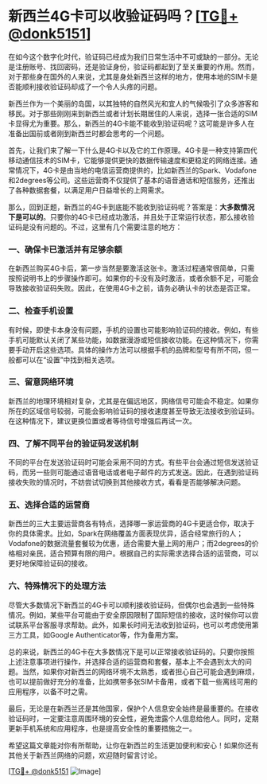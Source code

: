 # 新西兰4G卡可以收验证码吗？[[TG💪+ @donk5151](https://t.me/s/donk5151)]

在如今这个数字化时代，验证码已经成为我们日常生活中不可或缺的一部分。无论是注册账号、找回密码，还是验证身份，验证码都起到了至关重要的作用。然而，对于那些身在国外的人来说，尤其是身处新西兰这样的地方，使用本地的SIM卡是否能顺利接收验证码却成了一个令人头疼的问题。

新西兰作为一个美丽的岛国，以其独特的自然风光和宜人的气候吸引了众多游客和移民。对于那些刚刚来到新西兰或者计划长期居住的人来说，选择一张合适的SIM卡显得尤为重要。那么，新西兰的4G卡能不能收到验证码呢？这可能是许多人在准备出国前或者刚到新西兰时都会思考的一个问题。

首先，让我们来了解一下什么是4G卡以及它的工作原理。4G卡是一种支持第四代移动通信技术的SIM卡，它能够提供更快的数据传输速度和更稳定的网络连接。通常情况下，4G卡是由当地的电信运营商提供的，比如新西兰的Spark、Vodafone和2degrees等公司。这些运营商不仅提供了基本的语音通话和短信服务，还推出了各种数据套餐，以满足用户日益增长的上网需求。

那么，回到正题，新西兰的4G卡到底能不能收到验证码呢？答案是：**大多数情况下是可以的**。只要你的4G卡已经成功激活，并且处于正常运行状态，那么接收验证码是没有问题的。不过，这里有几个需要注意的地方：

### 一、确保卡已激活并有足够余额

在新西兰购买4G卡后，第一步当然是要激活这张卡。激活过程通常很简单，只需按照说明书上的步骤操作即可。如果你的卡没有及时激活，或者余额不足，可能会导致接收验证码失败。因此，在使用4G卡之前，请务必确认卡的状态是否正常。

### 二、检查手机设置

有时候，即使卡本身没有问题，手机的设置也可能影响验证码的接收。例如，有些手机可能默认关闭了某些功能，如数据漫游或短信接收功能。在这种情况下，你需要手动开启这些选项。具体的操作方法可以根据手机的品牌和型号有所不同，但一般都可以在“设置”中找到相关选项。

### 三、留意网络环境

新西兰的地理环境相对复杂，尤其是在偏远地区，网络信号可能会不稳定。如果你所在的区域信号较弱，可能会影响验证码的接收速度甚至导致无法接收到验证码。在这种情况下，建议更换位置或者等待信号增强后再试一次。

### 四、了解不同平台的验证码发送机制

不同的平台在发送验证码时可能会采用不同的方式。有些平台会通过短信发送验证码，而另一些则可能通过语音电话或者电子邮件的方式发送。因此，在遇到验证码接收失败的情况时，不妨尝试切换到其他接收方式，看看是否能够解决问题。

### 五、选择合适的运营商

新西兰的三大主要运营商各有特点，选择哪一家运营商的4G卡更适合你，取决于你的具体需求。比如，Spark在网络覆盖方面表现优异，适合经常旅行的人；Vodafone的数据流量套餐较为优惠，适合需要大量上网的用户；而2degrees的价格相对亲民，适合预算有限的用户。根据自己的实际需求选择合适的运营商，可以更好地保障验证码的接收。

### 六、特殊情况下的处理方法

尽管大多数情况下新西兰的4G卡可以顺利接收验证码，但偶尔也会遇到一些特殊情况。例如，某些平台可能由于安全原因限制了国际短信的接收，这时候你可以尝试联系平台客服寻求帮助。此外，如果长时间无法收到验证码，也可以考虑使用第三方工具，如Google Authenticator等，作为备用方案。

总的来说，新西兰的4G卡在大多数情况下是可以正常接收验证码的。只要你按照上述注意事项进行操作，并选择合适的运营商和套餐，基本上不会遇到太大的问题。当然，如果你对新西兰的网络环境不太熟悉，或者担心自己可能会遇到麻烦，也可以提前做好充分的准备，比如携带多张SIM卡备用，或者下载一些离线可用的应用程序，以备不时之需。

最后，无论是在新西兰还是其他国家，保护个人信息安全始终是最重要的。在接收验证码时，一定要注意周围环境的安全性，避免泄露个人信息给他人。同时，定期更新手机系统和应用程序，也是提高安全性的重要措施之一。

希望这篇文章能对你有所帮助，让你在新西兰的生活更加便利和安心！如果你还有其他关于新西兰网络的问题，欢迎随时留言讨论。

[[TG💪+ @donk5151](https://t.me/s/donk5151) ![Image](https://i.postimg.cc/rwNCRYN7/Snipaste-2025-04-30-17-27-05.png)]